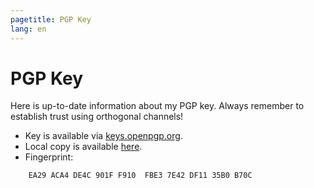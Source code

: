 ```yaml
---
pagetitle: PGP Key
lang: en
---
```

# PGP Key

Here is up-to-date information about my PGP key. 
Always remember to establish trust using orthogonal channels!

* Key is available via [keys.openpgp.org](https://keys.openpgp.org/search?q=filip.uradnik9%40gmail.com).
* Local copy is available [here](data/furadnik.asc).
* Fingerprint:
```
    EA29 ACA4 DE4C 901F F910  FBE3 7E42 DF11 35B0 B70C
```
